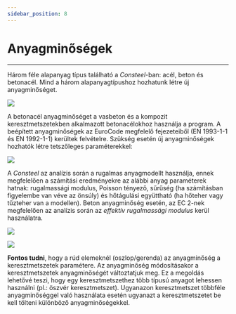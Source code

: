 ```yaml
---
sidebar_position: 8
---
```

# Anyagminőségek
---
<!-- wp:paragraph {"align":"justify"} -->

Három féle alapanyag típus található a _Consteel_-ban: acél, beton és betonacél. Mind a három alapanyagtípushoz hozhatunk létre új anyagminőséget.

<!-- /wp:paragraph -->

<!-- wp:image {"align":"center","id":34804,"width":395,"height":103,"sizeSlug":"full","linkDestination":"media","className":"is-style-editorskit-rounded"} -->

[![](https://consteelsoftware.com/wp-content/uploads/2022/04/tab_anyagmin.png)](./img/wp-content-uploads-2022-04-tab_anyagmin.png)

<!-- /wp:image -->

<!-- wp:paragraph {"align":"justify"} -->

A betonacél anyagminőséget a vasbeton és a kompozit keresztmetszetekben alkalmazott betonacélokhoz használja a program. A beépített anyagminőségek az EuroCode megfelelő fejezeteiből (EN 1993-1-1 és EN 1992-1-1) kerültek felvételre. Szükség esetén új anyagminőségek hozhatók létre tetszőleges paraméterekkel:

<!-- /wp:paragraph -->

<!-- wp:image {"align":"center","id":34817,"width":326,"height":279,"sizeSlug":"full","linkDestination":"media","className":"is-style-editorskit-rounded"} -->

[![](https://consteelsoftware.com/wp-content/uploads/2022/04/dial_anyagmin_uj.png)](./img/wp-content-uploads-2022-04-dial_anyagmin_uj.png)

<!-- /wp:image -->

<!-- wp:paragraph {"align":"justify"} -->

A _Consteel_ az analízis során a rugalmas anyagmodellt használja, ennek megfelelően a számítási eredményekre az alábbi anyag paraméterek hatnak: rugalmassági modulus, Poisson tényező, sűrűség (ha számításban figyelembe van véve az önsúly) és hőtágulási együttható (ha hőteher vagy tűzteher van a modellen). Beton anyagminőség esetén, az EC 2-nek megfelelően az analízis során az _effektív rugalmassági modulus_ kerül használatra.

<!-- /wp:paragraph -->

<!-- wp:columns -->

<!-- wp:column -->

<!-- wp:image {"align":"center","id":34825,"width":326,"height":343,"sizeSlug":"full","linkDestination":"media","className":"is-style-editorskit-rounded"} -->

[![](https://consteelsoftware.com/wp-content/uploads/2022/04/dial_anyagmin_uj_beton.png)](./img/wp-content-uploads-2022-04-dial_anyagmin_uj_beton.png)

<!-- /wp:image -->

<!-- /wp:column -->

<!-- wp:column -->

<!-- wp:image {"align":"center","id":34833,"width":325,"height":192,"sizeSlug":"full","linkDestination":"media","className":"is-style-editorskit-rounded"} -->

[![](https://consteelsoftware.com/wp-content/uploads/2022/04/dial_anyagmin_uj_betonvas.png)](./img/wp-content-uploads-2022-04-dial_anyagmin_uj_betonvas.png)

<!-- /wp:image -->

<!-- /wp:column -->

<!-- /wp:columns -->

<!-- wp:paragraph {"align":"justify"} -->

**Fontos tudni**, hogy a rúd elemeknél (oszlop/gerenda) az anyagminőség a keresztmetszetek paramétere. Az anyagminőség módosításakor a keresztmetszetek anyagminőségét változtatjuk meg. Ez a megoldás lehetővé teszi, hogy egy keresztmetszethez több típusú anyagot lehessen használni (pl.: öszvér keresztmetszet). Ugyanazon keresztmetszet többféle anyagminőséggel való használata esetén ugyanazt a keresztmetszetet be kell tölteni különböző anyagminőségekkel.

<!-- /wp:paragraph -->
